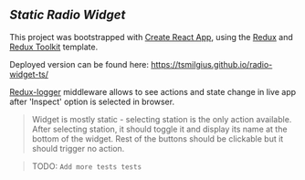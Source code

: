 ## _Static Radio Widget_

This project was bootstrapped with [Create React App](https://github.com/facebook/create-react-app), using the [Redux](https://redux.js.org/) and [Redux Toolkit](https://redux-toolkit.js.org/) template. 

Deployed version can be found here:
https://tsmilgius.github.io/radio-widget-ts/

[Redux-logger](https://www.npmjs.com/package/redux-logger) middleware allows to see actions and state change in live app after 'Inspect' option is selected in browser. 

>Widget is mostly static - selecting station is the only action available.
>After selecting station, it should toggle it and display its name at the bottom of the widget.
>Rest of the buttons should be clickable but it should trigger no action.

> TODO:
`Add more tests tests`
